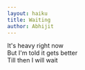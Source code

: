 ```yaml
---
layout: haiku
title: Waiting
author: Abhijit
---
```


It's heavy right now <br>
But I'm told it gets better <br>
Till then I will wait <br>


